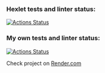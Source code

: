 ### Hexlet tests and linter status:

[![Actions Status](https://github.com/toro89rus/python-project-83/actions/workflows/hexlet-check.yml/badge.svg)](https://github.com/toro89rus/python-project-83/actions)

### My own tests and linter status:

[![Actions Status](https://github.com/toro89rus/python-project-83/actions/workflows/lint-and-test.yml/badge.svg)](https://github.com/toro89rus/python-project-83/actions)


Check project on [Render.com](https://python-project-83-dkf1.onrender.com/)
